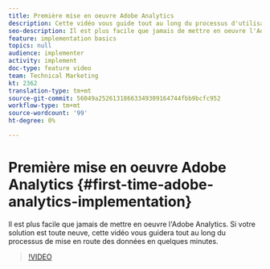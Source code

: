 ```yaml
---
title: Première mise en oeuvre Adobe Analytics
description: Cette vidéo vous guide tout au long du processus d'utilisation des données Adobe Analytics en quelques minutes.
seo-description: Il est plus facile que jamais de mettre en oeuvre l'Adobe Analytics. Si votre solution est toute neuve, cette vidéo vous guidera tout au long du processus de mise en route des données en quelques minutes.
feature: implementation basics
topics: null
audience: implementer
activity: implement
doc-type: feature video
team: Technical Marketing
kt: 2362
translation-type: tm+mt
source-git-commit: 56049a25261318663349309164744fbb9bcfc952
workflow-type: tm+mt
source-wordcount: '99'
ht-degree: 0%

---
```



# Première mise en oeuvre Adobe Analytics {#first-time-adobe-analytics-implementation}

Il est plus facile que jamais de mettre en oeuvre l&#39;Adobe Analytics. Si votre solution est toute neuve, cette vidéo vous guidera tout au long du processus de mise en route des données en quelques minutes.

>[!VIDEO](https://video.tv.adobe.com/v/25456/?quality=12)
